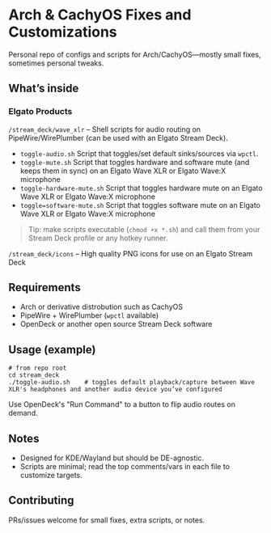 # Arch & CachyOS Fixes and Customizations

Personal repo of configs and scripts for Arch/CachyOS—mostly small fixes, sometimes personal tweaks.

## What’s inside

### Elgato Products
`/stream_deck/wave_xlr` – Shell scripts for audio routing on PipeWire/WirePlumber (can be used with an Elgato Stream Deck).  

- `toggle-audio.sh` Script that toggles/set default sinks/sources via `wpctl`.
- `toggle-mute.sh` Script that toggles hardware and software mute (and keeps them in sync) on an Elgato Wave XLR or Elgato Wave:X microphone
- `toggle-hardware-mute.sh` Script that toggles hardware mute on an Elgato Wave XLR or Elgato Wave:X microphone
- `toggle=software-mute.sh` Script that toggles software mute on an Elgato Wave XLR or Elgato Wave:X microphone

> Tip: make scripts executable (`chmod +x *.sh`) and call them from your Stream Deck profile or any hotkey runner.

`/stream_deck/icons` – High quality PNG icons for use on an Elgato Stream Deck

## Requirements
- Arch or derivative distrobution such as CachyOS
- PipeWire + WirePlumber (`wpctl` available)
- OpenDeck or another open source Stream Deck software

## Usage (example)
    # from repo root
    cd stream_deck
    ./toggle-audio.sh    # toggles default playback/capture between Wave XLR's headphones and another audio device you’ve configured

Use OpenDeck's "Run Command" to a button to flip audio routes on demand.

## Notes
- Designed for KDE/Wayland but should be DE-agnostic.
- Scripts are minimal; read the top comments/vars in each file to customize targets.

## Contributing
PRs/issues welcome for small fixes, extra scripts, or notes.
